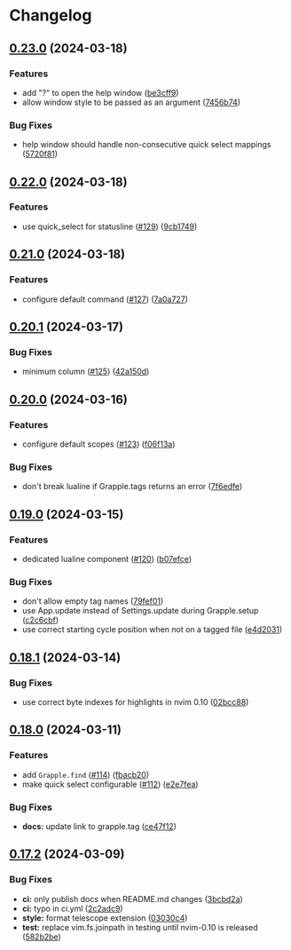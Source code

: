 # Changelog

## [0.23.0](https://github.com/cbochs/grapple.nvim/compare/v0.22.0...v0.23.0) (2024-03-18)


### Features

* add "?" to open the help window ([be3cff9](https://github.com/cbochs/grapple.nvim/commit/be3cff9d08bb426f0c6bcf300667851f1f9bff3b))
* allow window style to be passed as an argument ([7456b74](https://github.com/cbochs/grapple.nvim/commit/7456b74db6b9474b6b2bba6b755bcb10a45c6550))


### Bug Fixes

* help window should handle non-consecutive quick select mappings ([5720f81](https://github.com/cbochs/grapple.nvim/commit/5720f81718db14a831c8b4a822c24c70d0ef8795))

## [0.22.0](https://github.com/cbochs/grapple.nvim/compare/v0.21.0...v0.22.0) (2024-03-18)


### Features

* use quick_select for statusline ([#129](https://github.com/cbochs/grapple.nvim/issues/129)) ([9cb1749](https://github.com/cbochs/grapple.nvim/commit/9cb17495546f0f7839b16f4b1e0285d893232127))

## [0.21.0](https://github.com/cbochs/grapple.nvim/compare/v0.20.1...v0.21.0) (2024-03-18)


### Features

* configure default command ([#127](https://github.com/cbochs/grapple.nvim/issues/127)) ([7a0a727](https://github.com/cbochs/grapple.nvim/commit/7a0a7273002c6ad0c02185b7d2d0f414dfdb06ad))

## [0.20.1](https://github.com/cbochs/grapple.nvim/compare/v0.20.0...v0.20.1) (2024-03-17)


### Bug Fixes

* minimum column ([#125](https://github.com/cbochs/grapple.nvim/issues/125)) ([42a150d](https://github.com/cbochs/grapple.nvim/commit/42a150d0f4674010cf7bee95bdd1648da0b1142d))

## [0.20.0](https://github.com/cbochs/grapple.nvim/compare/v0.19.0...v0.20.0) (2024-03-16)


### Features

* configure default scopes ([#123](https://github.com/cbochs/grapple.nvim/issues/123)) ([f06f13a](https://github.com/cbochs/grapple.nvim/commit/f06f13acccca7e0433dc5a259a85e39376ed2d28))


### Bug Fixes

* don't break lualine if Grapple.tags returns an error ([7f6edfe](https://github.com/cbochs/grapple.nvim/commit/7f6edfefd80fb25cbe790be1fd77d2c72045ce36))

## [0.19.0](https://github.com/cbochs/grapple.nvim/compare/v0.18.1...v0.19.0) (2024-03-15)


### Features

* dedicated lualine component ([#120](https://github.com/cbochs/grapple.nvim/issues/120)) ([b07efce](https://github.com/cbochs/grapple.nvim/commit/b07efce782ed47a20f9272598bc5a37216f33b4a))


### Bug Fixes

* don't allow empty tag names ([79fef01](https://github.com/cbochs/grapple.nvim/commit/79fef012fc2129865ac6612537835cb322ca2c74))
* use App.update instead of Settings.update during Grapple.setup ([c2c6cbf](https://github.com/cbochs/grapple.nvim/commit/c2c6cbf160cbf54e11af29eee3319162910045b6))
* use correct starting cycle position when not on a tagged file ([e4d2031](https://github.com/cbochs/grapple.nvim/commit/e4d20319d34ff717cb2bbad4556454fd477476d3))

## [0.18.1](https://github.com/cbochs/grapple.nvim/compare/v0.18.0...v0.18.1) (2024-03-14)


### Bug Fixes

* use correct byte indexes for highlights in nvim 0.10 ([02bcc88](https://github.com/cbochs/grapple.nvim/commit/02bcc8845c1b78c2f22b52798806add4973fc67a))

## [0.18.0](https://github.com/cbochs/grapple.nvim/compare/v0.17.2...v0.18.0) (2024-03-11)


### Features

* add `Grapple.find` ([#114](https://github.com/cbochs/grapple.nvim/issues/114)) ([fbacb20](https://github.com/cbochs/grapple.nvim/commit/fbacb204370594a1bc9d28677c179928adb0d834))
* make quick select configurable ([#112](https://github.com/cbochs/grapple.nvim/issues/112)) ([e2e7fea](https://github.com/cbochs/grapple.nvim/commit/e2e7feab1285e04da42f1af7d04627b5f65d0624))


### Bug Fixes

* **docs:** update link to grapple.tag ([ce47f12](https://github.com/cbochs/grapple.nvim/commit/ce47f12e47c00dd633af1168d25365bd60cb7df3))

## [0.17.2](https://github.com/cbochs/grapple.nvim/compare/v0.17.1...v0.17.2) (2024-03-09)


### Bug Fixes

* **ci:** only publish docs when README.md changes ([3bcbd2a](https://github.com/cbochs/grapple.nvim/commit/3bcbd2ae5b0a14f74271a20ad809ea27a008313a))
* **ci:** typo in ci.yml ([2c2adc9](https://github.com/cbochs/grapple.nvim/commit/2c2adc9888cb5e3d00f6e5fd67a84479ab170f67))
* **style:** format telescope extension ([03030c4](https://github.com/cbochs/grapple.nvim/commit/03030c43567672b18dadc9c053a51060a043ed7d))
* **test:** replace vim.fs.joinpath in testing until nvim-0.10 is released ([582b2be](https://github.com/cbochs/grapple.nvim/commit/582b2beb68a115bf3609beb8456777e8f0f3303d))
